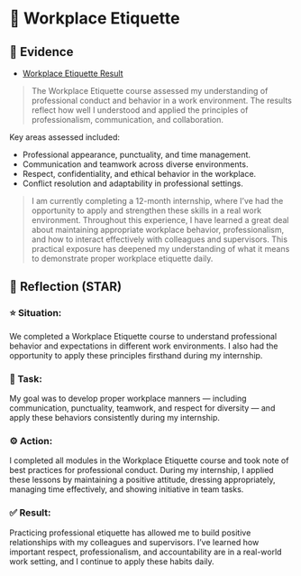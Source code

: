 # 🧠 Workplace Etiquette

## 📎 Evidence
- [Workplace Etiquette Result](./evidence/workplace-etiquette.pdf)
> The Workplace Etiquette course assessed my understanding of professional conduct and behavior in a work environment. The results reflect how well I understood and applied the principles of professionalism, communication, and collaboration.

Key areas assessed included:
- Professional appearance, punctuality, and time management.
- Communication and teamwork across diverse environments.
- Respect, confidentiality, and ethical behavior in the workplace.
- Conflict resolution and adaptability in professional settings.

>I am currently completing a 12-month internship, where I’ve had the opportunity to apply and strengthen these skills in a real work environment. Throughout this experience, I have learned a great deal about maintaining appropriate workplace behavior, professionalism, and how to interact effectively with colleagues and supervisors. This practical exposure has deepened my understanding of what it means to demonstrate proper workplace etiquette daily.

## 💬 Reflection (STAR)

### ⭐ Situation:
We completed a Workplace Etiquette course to understand professional behavior and expectations in different work environments. I also had the opportunity to apply these principles firsthand during my internship.

### 🎯 Task:
My goal was to develop proper workplace manners — including communication, punctuality, teamwork, and respect for diversity — and apply these behaviors consistently during my internship.

### ⚙️ Action:
I completed all modules in the Workplace Etiquette course and took note of best practices for professional conduct. During my internship, I applied these lessons by maintaining a positive attitude, dressing appropriately, managing time effectively, and showing initiative in team tasks.

### ✅ Result:
Practicing professional etiquette has allowed me to build positive relationships with my colleagues and supervisors. I’ve learned how important respect, professionalism, and accountability are in a real-world work setting, and I continue to apply these habits daily.
